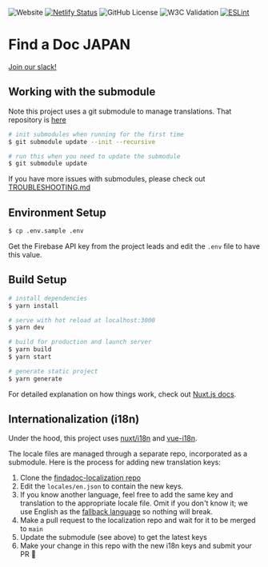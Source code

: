 ![Website](https://img.shields.io/website?down_color=lightgrey&down_message=offline&up_color=blue&up_message=online&url=https%3A%2F%2Ffindadocjp.org%2F)
[![Netlify Status](https://api.netlify.com/api/v1/badges/30c2d6af-eafd-4542-a071-d4cd0d7868a8/deploy-status)](https://app.netlify.com/sites/findadoc/deploys)
![GitHub License](https://img.shields.io/github/license/ourjapanlife/findadoc-frontend)
![W3C Validation](https://img.shields.io/w3c-validation/html?targetUrl=https%3A%2F%2Ffindadocjp.org/)
[![ESLint](https://github.com/ourjapanlife/findadoc-frontend/actions/workflows/eslint.yml/badge.svg)](https://github.com/ourjapanlife/findadoc-frontend/actions/workflows/eslint.yml)

# Find a Doc JAPAN

[Join our slack!](https://join.slack.com/t/find-a-doc/shared_invite/zt-s4744a6o-MGaGHzLN5wB9aXeha3vdsQ)

## Working with the submodule

Note this project uses a git submodule to manage translations. That repository is [here](https://github.com/ourjapanlife/findadoc-localization)

```bash
# init submodules when running for the first time
$ git submodule update --init --recursive
```

```bash
# run this when you need to update the submodule
$ git submodule update
```

If you have more issues with submodules, please check out [TROUBLESHOOTING.md](https://github.com/ourjapanlife/findadoc-frontend/blob/main/TROUBLESHOOTING.md)

## Environment Setup
```bash
$ cp .env.sample .env
```
Get the Firebase API key from the project leads and edit the `.env` file to have this value.

## Build Setup

```bash
# install dependencies
$ yarn install

# serve with hot reload at localhost:3000
$ yarn dev

# build for production and launch server
$ yarn build
$ yarn start

# generate static project
$ yarn generate
```

For detailed explanation on how things work, check out [Nuxt.js docs](https://nuxtjs.org).

## Internationalization (i18n)

Under the hood, this project uses [nuxt/i18n](https://i18n.nuxtjs.org/) and [vue-i18n](https://kazupon.github.io/vue-i18n/).

The locale files are managed through a separate repo, incorporated as a submodule. Here is the process for adding new translation keys:

1. Clone the [findadoc-localization repo](https://github.com/ourjapanlife/findadoc-localization)
2. Edit the `locales/en.json` to contain the new keys. 
3. If you know another language, feel free to add the same key and translation to the appropriate locale file. Omit if you don't know it; we use English as the [fallback language](https://kazupon.github.io/vue-i18n/guide/fallback.html) so nothing will break.
4. Make a pull request to the localization repo and wait for it to be merged to `main`
5. Update the submodule (see above) to get the latest keys
6. Make your change in this repo with the new i18n keys and submit your PR 🎉
